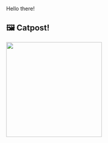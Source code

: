 Hello there!



## 🖼️ Catpost!

<sub>
    <img src="https://cdn2.thecatapi.com/images/va5cTO7IG.jpg" height="256">
</sub>

